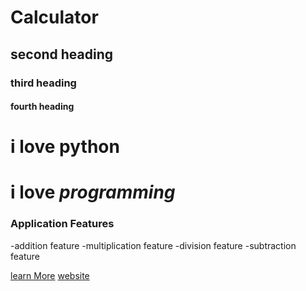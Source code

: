 # Calculator
## second heading
### third heading
#### fourth heading


# i love **python**
# i love *programming*


### Application Features
 -addition feature
 -multiplication feature
 -division feature
 -subtraction feature


 [learn More](https://google.com)
 [website](youtube.com)